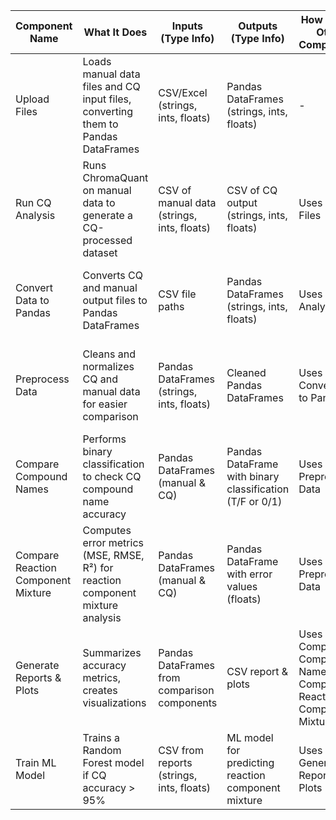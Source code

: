 | Component Name                     | What It Does                                                        | Inputs (Type Info)                                     | Outputs (Type Info)                                    | How It Uses Other Components                      | Potential Side Effects |
|------------------------------------|--------------------------------------------------------------------|------------------------------------------------------|------------------------------------------------------|-------------------------------------------------|------------------------|
| Upload Files                       | Loads manual data files and CQ input files, converting them to Pandas DataFrames | CSV/Excel (strings, ints, floats)                    | Pandas DataFrames (strings, ints, floats)       | -                                               | File format errors (unsupported file types, encoding issues), corrupt/missing data (empty or incomplete files) |
| Run CQ Analysis                     | Runs ChromaQuant on manual data to generate a CQ-processed dataset | CSV of manual data (strings, ints, floats)          | CSV of CQ output (strings, ints, floats)       | Uses Upload Files                               | CQ execution failures (software crashes, incorrect input format), unexpected output format |
| Convert Data to Pandas               | Converts CQ and manual output files to Pandas DataFrames          | CSV file paths                                      | Pandas DataFrames (strings, ints, floats)       | Uses Run CQ Analysis                           | Parsing errors (wrong delimiters, inconsistent column headers), NaN values due to missing data |
| Preprocess Data                      | Cleans and normalizes CQ and manual data for easier comparison    | Pandas DataFrames (strings, ints, floats)           | Cleaned Pandas DataFrames                       | Uses Convert Data to Pandas                     | Data loss (incorrect handling of missing values), data misalignment (mismatched indices or column names) |
| Compare Compound Names               | Performs binary classification to check CQ compound name accuracy | Pandas DataFrames (manual & CQ)                     | Pandas DataFrame with binary classification (T/F or 0/1) | Uses Preprocess Data                           | False positives/negatives (misclassifications due to inconsistencies in naming conventions) |
| Compare Reaction Component Mixture   | Computes error metrics (MSE, RMSE, R²) for reaction component mixture analysis | Pandas DataFrames (manual & CQ)                     | Pandas DataFrame with error values (floats)     | Uses Preprocess Data                           | Skewed error metrics (outliers heavily affecting MSE), divergent scales (unit mismatch) |
| Generate Reports & Plots             | Summarizes accuracy metrics, creates visualizations               | Pandas DataFrames from comparison components        | CSV report & plots                              | Uses Compare Compound Names & Compare Reaction Component Mixture | Plot rendering issues (if input data is missing or poorly structured), incorrect summary statistics due to bad preprocessing |
| Train ML Model                       | Trains a Random Forest model if CQ accuracy > 95%                 | CSV from reports (strings, ints, floats)            | ML model for predicting reaction component mixture | Uses Generate Reports & Plots                   | Overfitting (if dataset is too small or unbalanced), poor generalization (if CQ accuracy is unreliable) |
